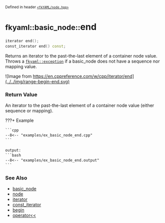 <small>Defined in header [`<fkYAML/node.hpp>`](https://github.com/fktn-k/fkYAML/blob/develop/include/fkYAML/node.hpp)</small>

# <small>fkyaml::basic_node::</small>end

```cpp
iterator end();
const_iterator end() const;
```

Returns an iterator to the past-the-last element of a container node value.  
Throws a [`fkyaml::exception`](../exception/index.md) if a basic_node does not have a sequence nor mapping value.  

![Image from https://en.cppreference.com/w/cpp/iterator/end](../../img/range-begin-end.svg)

### **Return Value**

An iterator to the past-the-last element of a container node value (either sequence or mapping).

???+ Example

    ```cpp
    --8<-- "examples/ex_basic_node_end.cpp"
    ```

    output:
    ```bash
    --8<-- "examples/ex_basic_node_end.output"
    ```

### **See Also**

* [basic_node](index.md)
* [node](node.md)
* [iterator](iterator.md)  
* [const_iterator](const_iterator.md)
* [begin](begin.md)
* [operator<<](insertion_operator.md)

